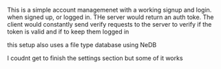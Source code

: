 This is a simple account managemenet with a working signup and login.
when signed up, or logged in. THe server would return an auth toke. The client would constantly send verify requests to the server to verify if the token is valid and if to keep them logged in

this setup also uses a file type database using NeDB


I coudnt get to finish the settings section but some of it works
